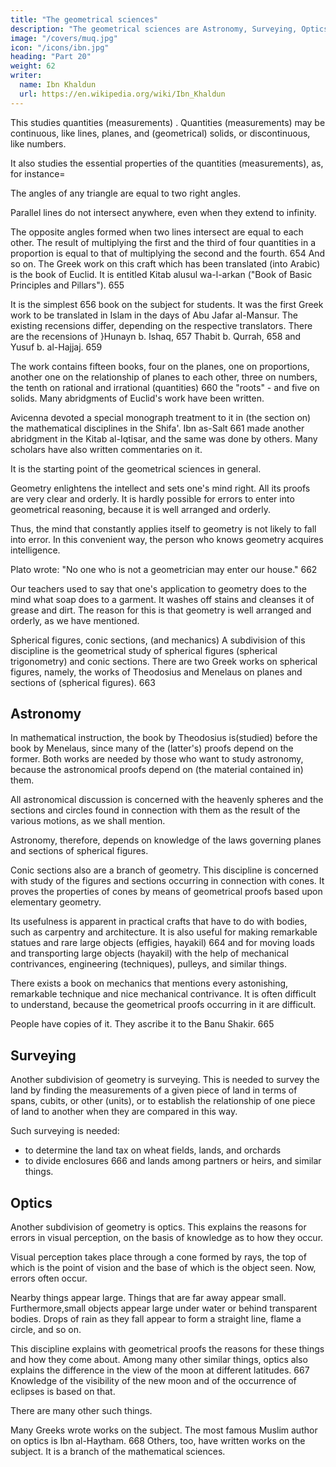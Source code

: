 ```yaml
---
title: "The geometrical sciences"
description: "The geometrical sciences are Astronomy, Surveying, Optics"
image: "/covers/muq.jpg"
icon: "/icons/ibn.jpg"
heading: "Part 20"
weight: 62
writer:
  name: Ibn Khaldun
  url: https://en.wikipedia.org/wiki/Ibn_Khaldun
---
```




This studies quantities (measurements) <!-- 653 -->.  Quantities (measurements) may be continuous, like lines, planes, and (geometrical) solids, or discontinuous, like numbers. 

It also studies the essential properties of the quantities (measurements), as, for instance= 

The angles of any triangle are equal to two right angles.

Parallel lines do not intersect anywhere, even when they extend to infinity.

The opposite angles formed when two lines intersect are equal to each other.
The result of multiplying the first and the third of four quantities in a
proportion is equal to that of multiplying the second and the fourth. 654 And so on.
The Greek work on this craft which has been translated (into Arabic) is the book of Euclid. It is entitled Kitab alusul wa-l-arkan ("Book of Basic Principles and Pillars"). 655 

It is the simplest 656 book on the subject for students. It was the first Greek work to be translated in Islam in the days of Abu Jafar al-Mansur. The existing recensions differ, depending on the respective translators. There are the recensions of }Hunayn b. Ishaq, 657 Thabit b. Qurrah, 658 and Yusuf b. al-Hajjaj. 659

The work contains fifteen books, four on the planes, one on proportions, another one on the relationship of planes to each other, three on numbers, the tenth on rational and irrational (quantities) 660 the "roots" - and five on solids.
Many abridgments of Euclid's work have been written.

Avicenna devoted a special monograph treatment to it in (the section on) the mathematical disciplines in the Shifa'. Ibn as-Salt 661 made another abridgment in the Kitab al-Iqtisar, and the same was done by others. Many scholars have also written commentaries on it. 

It is the starting point of the geometrical sciences in general.

Geometry enlightens the intellect and sets one's mind right. All its proofs are very clear and orderly. It is hardly possible for errors to enter into geometrical reasoning, because it is well arranged and orderly. 

Thus, the mind that constantly applies itself to geometry is not likely to fall into error. In this convenient way, the person who knows geometry acquires intelligence. 

Plato wrote: "No one who is not a geometrician may enter our house." 662

Our teachers used to say that one's application to geometry does to the mind what soap does to a garment. It washes off stains and cleanses it of grease and dirt. The reason for this is that geometry is well arranged and orderly, as we have mentioned. 

Spherical figures, conic sections, (and mechanics) A subdivision of this discipline is the geometrical study of spherical figures (spherical trigonometry) and conic sections. There are two Greek works on spherical figures, namely, the works of Theodosius and Menelaus on planes and sections of (spherical figures). 663 


## Astronomy 

In mathematical instruction, the book by Theodosius is(studied) before the book by Menelaus, since many of the (latter's) proofs depend on the former. Both works are needed by those who want to study astronomy, because the astronomical proofs depend on (the material contained in) them. 

All astronomical discussion is concerned with the heavenly spheres and the sections and circles found in connection with them as the result of the various motions, as we shall mention. 

Astronomy, therefore, depends on knowledge of the laws governing planes and sections of spherical figures. 

Conic sections also are a branch of geometry. This discipline is concerned with study of the figures and sections occurring in connection with cones. It proves the properties of cones by means of geometrical proofs based upon elementary geometry. 

Its usefulness is apparent in practical crafts that have to do with bodies,
such as carpentry and architecture. It is also useful for making remarkable statues
and rare large objects (effigies, hayakil) 664 and for moving loads and transporting
large objects (hayakil) with the help of mechanical contrivances, engineering
(techniques), pulleys, and similar things.

There exists a book on mechanics that mentions every astonishing, remarkable technique and nice mechanical contrivance. It is often difficult to understand, because the geometrical proofs occurring in it are difficult. 

People have copies of it. They ascribe it to the Banu Shakir. 665

## Surveying

Another subdivision of geometry is surveying. This is needed to survey the land by finding the measurements of a given piece of land in terms of spans, cubits, or other (units), or to establish the relationship of one piece of land to another when they are compared in this way. 

Such surveying is needed:
- to determine the land tax on wheat fields, lands, and orchards
- to divide enclosures 666 and lands among partners or heirs, and similar things.


## Optics

Another subdivision of geometry is optics. This explains the reasons for errors in visual perception, on the basis of knowledge as to how they occur.

Visual perception takes place through a cone formed by rays, the top of which is the point of vision and the base of which is the object seen. Now, errors often occur. 

Nearby things appear large. Things that are far away appear small. Furthermore,small objects appear large under water or behind transparent bodies. Drops of rain as they fall appear to form a straight line, flame a circle, and so on.

This discipline explains with geometrical proofs the reasons for these things and how they come about. Among many other similar things, optics also explains the difference in the view of the moon at different latitudes. 667 Knowledge of the visibility of the new moon and of the occurrence of eclipses is based on that. 

There are many other such things.

Many Greeks wrote works on the subject. The most famous Muslim author on optics is Ibn al-Haytham. 668 Others, too, have written works on the subject. It is a branch of the mathematical sciences.

